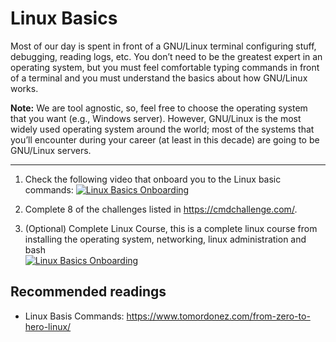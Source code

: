 # Linux Basics

Most of our day is spent in front of a GNU/Linux terminal configuring stuff, debugging, reading logs, etc. You don’t need to be the greatest expert in an operating system, but you must feel comfortable typing commands in front of a terminal and you must understand the basics about how GNU/Linux works.  

 
**Note:** We are tool agnostic, so, feel free to choose the operating system that you want (e.g., Windows server). However, GNU/Linux is the most widely used operating system around the world; most of the systems that you’ll encounter during your career (at least in this decade) are going to be GNU/Linux servers. 

---
1. Check the following video that onboard you to the Linux basic commands: 
[![Linux Basics Onboarding](https://img.youtube.com/vi/jDJi5jCe33A/0.jpg)](https://www.youtube.com/watch?v=jDJi5jCe33A)


2. Complete 8 of the challenges listed in  https://cmdchallenge.com/.  

3. (Optional) Complete Linux Course, this is a complete linux course from installing the operating system, networking, linux administration and bash  
[![Linux Basics Onboarding](https://img.youtube.com/vi/wBp0Rb-ZJak/0.jpg)](https://www.youtube.com/watch?v=wBp0Rb-ZJak)




## Recommended readings

- Linux Basis Commands: https://www.tomordonez.com/from-zero-to-hero-linux/